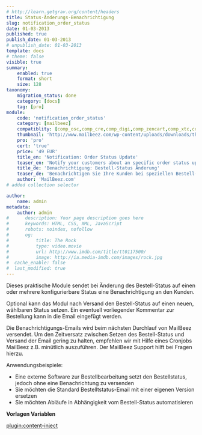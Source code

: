 ```yaml
---
# http://learn.getgrav.org/content/headers
title: Status-Änderungs-Benachrichtigung
slug: notification_order_status
date: 01-03-2013
published: true
publish_date: 01-03-2013
# unpublish_date: 01-03-2013
template: docs
# theme: false
visible: true
summary:
    enabled: true
    format: short
    size: 128
taxonomy:
    migration_status: done
    category: [docs]
    tag: [pro]
module:
    code: 'notification_order_status'
    category: [mailbeez]
    compatiblity: [comp_osc,comp_cre,comp_digi,comp_zencart,comp_xtc,comp_gambio]
    thumbnail: 'http://www.mailbeez.com/wp-content/uploads/downloads/thumbnails/2013/03/icon_32.png'
    pro: 'pro'
    cert: 'true'
    price: '49 EUR'
    title_en: 'Notification: Order Status Update'
    teaser_en: 'Notify your customers about an specific order status update, e.g. to send a delivery tracking link'
    title_de: 'Benachrichtigung: Bestell-Status Änderung'
    teaser_de: 'Benachrichtigen Sie Ihre Kunden bei speziellen Bestell-Status Änderungen, z.B. um einen Link zur Paket-Verfolgung zu schicken'
    author: 'MailBeez.com'
# added collection selector

author:
    name: admin
metadata:
    author: admin
#      description: Your page description goes here
#      keywords: HTML, CSS, XML, JavaScript
#      robots: noindex, nofollow
#      og:
#          title: The Rock
#          type: video.movie
#          url: http://www.imdb.com/title/tt0117500/
#          image: http://ia.media-imdb.com/images/rock.jpg
#  cache_enable: false
#  last_modified: true
---
```


Dieses praktische Module sendet bei Änderung des Bestell-Status auf einen oder mehrere konfigurierbare Status eine Benachrichtigung an den Kunden.

Optional kann das Modul nach Versand den Bestell-Status auf einen neuen, wählbaren Status setzen. Ein eventuell vorliegender Kommentar zur Bestellung kann in die Email eingefügt werden.

Die Benachrichtigungs-Emails wird beim nächsten Durchlauf von MailBeez versendet. Um den Zeitversatz zwischen Setzen des Bestell-Status und Versand der Email gering zu halten, empfehlen wir mit Hilfe eines Cronjobs MailBeez z.B. minütlich auszuführen. Der MailBeez Support hilft bei Fragen hierzu.

Anwendungsbeispiele:

- Eine externe Software zur Bestellbearbeitung setzt den Bestellstatus, jedoch ohne eine Benachrichtung zu versenden
- Sie möchten die Standard Bestelltstatus-Email mit einer eigenen Version ersetzen
- Sie möchten Abläufe in Abhängigkeit vom Bestell-Status automatisieren

**Vorlagen Variablen**


<!--
 Vorlagen-VariableAusgabe{$status\_date}formatiertes Datum des Bestell-Status{$status\_date\_raw}  
{$ORDER\_STATUS\_DATE}unformatiertes Datum des Bestell-Status{$status\_id}Bestell-Status-ID{$status\_name}  
{$ORDER\_STATUS}Bestell-Status-Name{$comments}Kommentar
-->


[plugin:content-inject](/content_blocks/pro_responsive_template)
